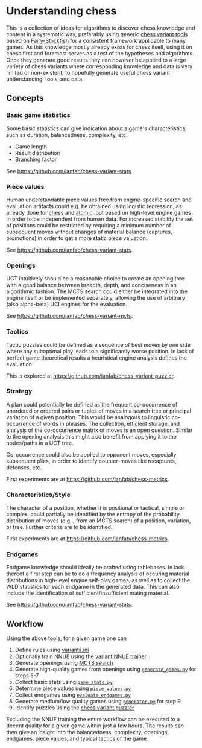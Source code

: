 # Understanding chess
This is a collection of ideas for algorithms to discover chess knowledge and content in a systematic way, preferably using generic [chess variant tools](https://github.com/ianfab/Fairy-Stockfish/wiki/Related-projects) based on [Fairy-Stockfish](https://github.com/ianfab/Fairy-Stockfish) for a consistent framework applicable to many games. As this knowledge mostly already exists for chess itself, using it on chess first and foremost serves as a test of the hypotheses and algorithms. Once they generate good results they can however be applied to a large variety of chess variants where corresponding knowledge and data is very limited or non-existent, to hopefully generate useful chess variant understanding, tools, and data.

## Concepts

### Basic game statistics
Some basic statistics can give indication about a game's characteristics, such as duration, balancedness, complexity, etc.

* Game length
* Result distribution
* Branching factor

See https://github.com/ianfab/chess-variant-stats.

### Piece values
Human understandable piece values free from engine-specific search and evaluation artifacts could e.g. be obtained using logistic regression, as already done for [chess](https://www.r-bloggers.com/2015/06/big-data-and-chess-what-are-the-predictive-point-values-of-chess-pieces/) and [atomic](https://www.gilgamath.com/atomic-two.html), but based on high-level engine games in order to be independent from human data. For increased stability the set of positions could be restricted by requiring a minimum number of subsequent moves without changes of material balance (captures, promotions) in order to get a more static piece valuation.

See https://github.com/ianfab/chess-variant-stats.

### Openings
UCT intuitively should be a reasonable choice to create an opening tree with a good balance between breadth, depth, and conciseness in an algorithmic fashion. The MCTS search could either be integrated into the engine itself or be implemented separately, allowing the use of arbitrary (also alpha-beta) UCI engines for the evaluation.

See https://github.com/ianfab/chess-variant-mcts.

### Tactics
Tactic puzzles could be defined as a sequence of best moves by one side where any suboptimal play leads to a significantly worse position. In lack of perfect game theoretical results a heuristical engine analysis defines the evaluation.

This is explored at https://github.com/ianfab/chess-variant-puzzler.

### Strategy
A plan could potentially be defined as the frequent co-occurrence of unordered or ordered pairs or tuples of moves in a search tree or principal variation of a given position. This would be analogous to linguistic co-occurrence of words in phrases. The collection, efficient storage, and analysis of the co-occurrence matrix of moves is an open question. Similar to the opening analysis this might also benefit from applying it to the nodes/paths in a UCT tree.

Co-occurrence could also be applied to opponent moves, especially subsequent plies, in order to identify counter-moves like recaptures, defenses, etc.

First experiments are at https://github.com/ianfab/chess-metrics.

### Characteristics/Style
The character of a position, whether it is positional or tactical, simple or complex, could partially be identified by the entropy of the probability distribution of moves (e.g.., from an MCTS search) of a position, variation, or tree. Further criteria are to be identified.

First experiments are at https://github.com/ianfab/chess-metrics.

### Endgames
Endgame knowledge should ideally be crafted using tablebases. In lack thereof a first step can be to do a frequency analysis of occuring material distributions in high-level engine self-play games, as well as to collect the WLD statistics for each endgame in the generated data. This can also include the identification of sufficient/insufficient mating material.

See https://github.com/ianfab/chess-variant-stats.

## Workflow

Using the above tools, for a given game one can

1. Define rules using [variants.ini](https://github.com/ianfab/Fairy-Stockfish/blob/master/src/variants.ini)
2. Optionally train NNUE using the [variant NNUE trainer](https://github.com/fairy-stockfish/variant-nnue-pytorch)
3. Generate openings using [MCTS search](https://github.com/ianfab/chess-variant-mcts)
4. Generate high-quality games from openings using [`generate_games.py`](https://github.com/ianfab/chess-variant-stats) for steps 5-7
5. Collect basic stats using [`game_stats.py`](https://github.com/ianfab/chess-variant-stats)
6. Determine piece values using [`piece_values.py`](https://github.com/ianfab/chess-variant-stats)
7. Collect endgames using [`evaluate_endgames.py`](https://github.com/ianfab/chess-variant-stats)
8. Generate medium/low quality games using [`generator.py`](https://github.com/ianfab/chess-variant-puzzler) for step 9
9. Identify puzzles using the [chess variant puzzler](https://github.com/ianfab/chess-variant-puzzler)

Excluding the NNUE training the entire workflow can be executed to a decent quality for a given game within just a few hours. The results can then give an insight into the balancedness, complexity, openings, endgames, piece values, and typical tactics of the game.
